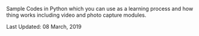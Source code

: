 Sample Codes in Python which you can use as a learning process and how thing works including video and photo capture modules.

Last Updated: 08 March, 2019
